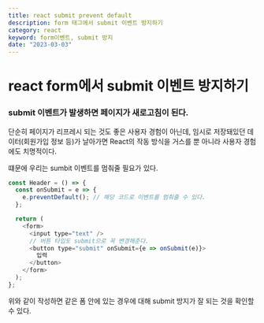 ```yaml
---
title: react submit prevent default
description: form 태그에서 submit 이벤트 방지하기
category: react
keyword: form이벤트, submit 방지
date: "2023-03-03"
---
```


# react form에서 submit 이벤트 방지하기

### submit 이벤트가 발생하면 페이지가 새로고침이 된다.

단순히 페이지가 리프레시 되는 것도 좋은 사용자 경험이 아닌데, 임시로 저장돼있던 데이터(회원가입 정보 등)가 날아가면 React의 작동 방식을 거스를 뿐 아니라 사용자 경험에도 치명적이다.

떄문에 우리는 sumbit 이벤트를 멈춰줄 필요가 있다.

```javascript
const Header = () => {
  const onSubmit = e => {
    e.preventDefault(); // 해당 코드로 이벤트를 멈춰줄 수 있다.
  };

  return (
    <form>
      <input type="text" />
      // 버튼 타입도 submit으로 꼭 변경해준다.
      <button type="submit" onSubmit={e => onSubmit(e)}>
        입력
      </button>
    </form>
  );
};
```

위와 같이 작성하면 같은 폼 안에 있는 경우에 대해 submit 방지가 잘 되는 것을 확인할 수 있다.
